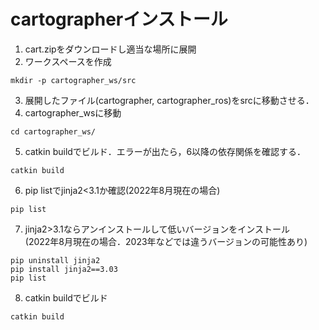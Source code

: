 # cartographerインストール
1. cart.zipをダウンロードし適当な場所に展開
2. ワークスペースを作成
```
mkdir -p cartographer_ws/src
```
3. 展開したファイル(cartographer, cartographer_ros)をsrcに移動させる．   
4. cartographer_wsに移動
```
cd cartographer_ws/
```
5. catkin buildでビルド．エラーが出たら，6以降の依存関係を確認する．
```
catkin build
```
6. pip listでjinja2<3.1か確認(2022年8月現在の場合)   
```
pip list
```
7. jinja2>3.1ならアンインストールして低いバージョンをインストール   
  (2022年8月現在の場合．2023年などでは違うバージョンの可能性あり)
```
pip uninstall jinja2
pip install jinja2==3.03
pip list
```
8. catkin buildでビルド
```
catkin build
```
